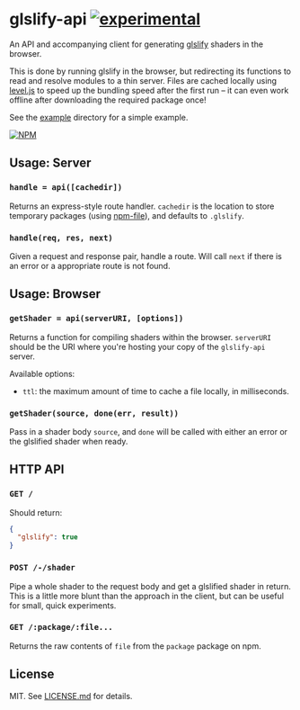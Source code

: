 # glslify-api [![experimental](http://badges.github.io/stability-badges/dist/experimental.svg)](http://github.com/badges/stability-badges)

An API and accompanying client for generating
[glslify](http://github.com/stackgl/glslify) shaders in the browser.

This is done by running glslify in the browser, but redirecting its functions
to read and resolve modules to a thin server. Files are cached locally
using [level.js](https://github.com/maxogden/level.js) to speed up the
bundling speed after the first run – it can even work offline after downloading
the required package once!

See the [example](http://github.com/stackgl/glslify-api/tree/master/example)
directory for a simple example.

[![NPM](https://nodei.co/npm/glslify-api.png)](https://nodei.co/npm/glslify-api/)

## Usage: Server

### `handle = api([cachedir])`

Returns an express-style route handler. `cachedir` is the location to store
temporary packages (using [npm-file](http://github.com/hughsk/npm-file)),
and defaults to `.glslify`.

### `handle(req, res, next)`

Given a request and response pair, handle a route. Will call `next` if there
is an error or a appropriate route is not found.

## Usage: Browser

### `getShader = api(serverURI, [options])`

Returns a function for compiling shaders within the browser. `serverURI`
should be the URI where you're hosting your copy of the `glslify-api` server.

Available options:

* `ttl`: the maximum amount of time to cache a file locally, in milliseconds.

### `getShader(source, done(err, result))`

Pass in a shader body `source`, and `done` will be called with either an error
or the glslified shader when ready.

## HTTP API

### `GET /`

Should return:

``` json
{
  "glslify": true
}
```

### `POST /-/shader`

Pipe a whole shader to the request body and get a glslified shader in
return. This is a little more blunt than the approach in the client, but
can be useful for small, quick experiments.

### `GET /:package/:file...`

Returns the raw contents of `file` from the `package` package on npm.

## License

MIT. See [LICENSE.md](http://github.com/stackgl/glslify-api/blob/master/LICENSE.md) for details.
